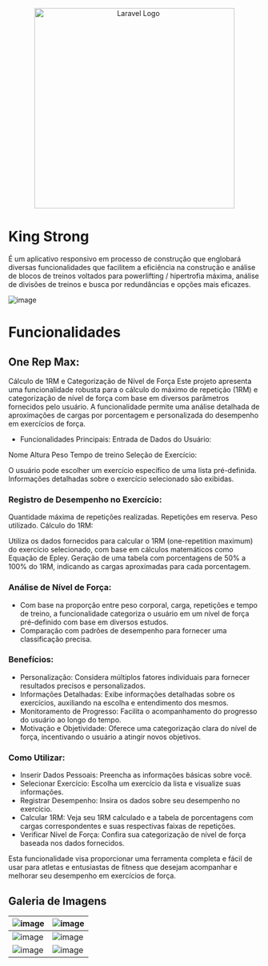 <p align="center"><a href="https://laravel.com" target="_blank"><img src="https://raw.githubusercontent.com/laravel/art/master/logo-lockup/5%20SVG/2%20CMYK/1%20Full%20Color/laravel-logolockup-cmyk-red.svg" width="400" alt="Laravel Logo"></a></p>

# King Strong
É um aplicativo responsivo em processo de construção que englobará diversas funcionalidades que facilitem a eficiência na construção e análise de blocos de treinos voltados para powerlifting / hipertrofia máxima, análise de divisões de treinos e busca por redundâncias e opções mais eficazes.

![image](https://github.com/luizfellips/powermaromba/assets/110192027/6cbd2572-7d57-4309-8966-8cebab8aadfa)

# Funcionalidades

## One Rep Max: 
Cálculo de 1RM e Categorização de Nível de Força
Este projeto apresenta uma funcionalidade robusta para o cálculo do máximo de repetição (1RM) e categorização de nível de força com base em diversos parâmetros fornecidos pelo usuário. 
A funcionalidade permite uma análise detalhada de aproximações de cargas por porcentagem e personalizada do desempenho em exercícios de força.

- Funcionalidades Principais:
Entrada de Dados do Usuário:

Nome
Altura
Peso
Tempo de treino
Seleção de Exercício:

O usuário pode escolher um exercício específico de uma lista pré-definida.
Informações detalhadas sobre o exercício selecionado são exibidas.

### Registro de Desempenho no Exercício:

Quantidade máxima de repetições realizadas.
Repetições em reserva.
Peso utilizado.
Cálculo do 1RM:

Utiliza os dados fornecidos para calcular o 1RM (one-repetition maximum) do exercício selecionado, com base em cálculos matemáticos como Equação de Epley.
Geração de uma tabela com porcentagens de 50% a 100% do 1RM, indicando as cargas aproximadas para cada porcentagem.

### Análise de Nível de Força:

- Com base na proporção entre peso corporal, carga, repetições e tempo de treino, a funcionalidade categoriza o usuário em um nível de força pré-definido com base em diversos estudos.
- Comparação com padrões de desempenho para fornecer uma classificação precisa.

### Benefícios:
- Personalização: Considera múltiplos fatores individuais para fornecer resultados precisos e personalizados.
- Informações Detalhadas: Exibe informações detalhadas sobre os exercícios, auxiliando na escolha e entendimento dos mesmos.
- Monitoramento de Progresso: Facilita o acompanhamento do progresso do usuário ao longo do tempo.
- Motivação e Objetividade: Oferece uma categorização clara do nível de força, incentivando o usuário a atingir novos objetivos.

### Como Utilizar:
- Inserir Dados Pessoais: Preencha as informações básicas sobre você.
- Selecionar Exercício: Escolha um exercício da lista e visualize suas informações.
- Registrar Desempenho: Insira os dados sobre seu desempenho no exercício.
- Calcular 1RM: Veja seu 1RM calculado e a tabela de porcentagens com cargas correspondentes e suas respectivas faixas de repetições.
- Verificar Nível de Força: Confira sua categorização de nível de força baseada nos dados fornecidos.

Esta funcionalidade visa proporcionar uma ferramenta completa e fácil de usar para atletas e entusiastas de fitness que desejam acompanhar e melhorar seu desempenho em exercícios de força.
## Galeria de Imagens
| ![image](https://github.com/luizfellips/powermaromba/assets/110192027/0554a727-a4c3-4a45-8c77-c3c81de41a46) | ![image](https://github.com/luizfellips/powermaromba/assets/110192027/f066757d-6316-432f-b968-7014d4e2bf15) |
| ----------------------------------------------------------------------------------------------------------- | ----------------------------------------------------------------------------------------------------------- |
| ![image](https://github.com/luizfellips/powermaromba/assets/110192027/0bed5e1d-b2ac-44e2-84f1-0fe794bf7a0a) | ![image](https://github.com/luizfellips/powermaromba/assets/110192027/602051b9-85d6-4dea-8a8e-233bf5ad7dbd) |
| ![image](https://github.com/luizfellips/powermaromba/assets/110192027/48a132bf-c14e-4b49-93e2-bb05ee96b19f) | ![image](https://github.com/luizfellips/powermaromba/assets/110192027/f320c6e7-0f03-4582-98e2-554e08084064) |


